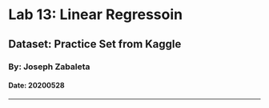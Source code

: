 # Lab 13: Linear Regressoin
## Dataset: Practice Set from Kaggle
### By: Joseph Zabaleta 
#### Date: 20200528
---
